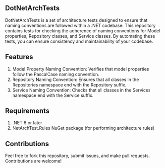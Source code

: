 DotNetArchTests
---------------

DotNetArchTests is a set of architecture tests designed to ensure that naming conventions are followed within a .NET codebase. This repository contains tests for checking the adherence of naming conventions for Model properties, Repository classes, and Service classes. By automating these tests, you can ensure consistency and maintainability of your codebase.

Features
--------

1. Model Property Naming Convention: Verifies that model properties follow the PascalCase naming convention.
2. Repository Naming Convention: Ensures that all classes in the Repositories namespace end with the Repository suffix.
3. Service Naming Convention: Checks that all classes in the Services namespace end with the Service suffix.

Requirements
------------

1. .NET 6 or later
2. NetArchTest.Rules NuGet package (for performing architecture rules)

Contributions
-------------
Feel free to fork this repository, submit issues, and make pull requests. Contributions are welcome!
